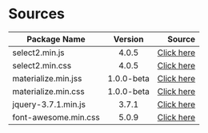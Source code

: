 # Sources

|Package Name|Version|Source|
|----------------|:-----------------:|------:|
|select2.min.js|4.0.5|[Click here](https://github.com/select2/select2/blob/4.0.5/dist/js/select2.min.js)|
|select2.min.css|4.0.5|[Click here](https://github.com/select2/select2/blob/4.0.5/dist/css/select2.min.css)|
|materialize.min.jss|1.0.0-beta|[Click here](https://github.com/Dogfalo/materialize/blob/1.0.0-beta/dist/js/materialize.min.js)|
|materialize.min.css|1.0.0-beta|[Click here](https://github.com/Dogfalo/materialize/blob/1.0.0-beta/dist/css/materialize.min.css)|
|jquery-3.7.1.min.js|3.7.1|[Click here](https://code.jquery.com/jquery-3.7.1.min.js)|
|font-awesome.min.css|5.0.9|[Click here](https://use.fontawesome.com/releases/v5.0.9/css/all.css)|
